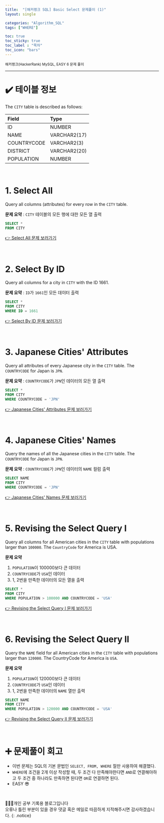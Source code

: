 ```yaml
---
title:  "[해커랭크 SQL] Basic Select 문제풀이 (1)"
layout: single

categories: "Algorithm_SQL"
tags: ["WHERE"]

toc: true
toc_sticky: true
toc_label : "목차"
toc_icon: "bars"
---
```


<small>해커랭크(HackerRank) MySQL, EASY 6 문제 풀이</small>

***

# <span class="half_HL">✔️ 테이블 정보</span>

The ```CITY``` table is described as follows:

|Field|Type|
|:----|:---|
|ID| NUMBER|
|NAME| VARCHAR2(17)|
|COUNTRYCODE| VARCHAR2(3)|
|DISTRICT| VARCHAR2(20)|
|POPULATION |NUMBER|

<br>

# <span class="half_HL">1. Select All</span>

Query all columns (attributes) for every row in the ```CITY``` table.

**문제 요약** : ```CITY``` 테이블의 모든 행에 대한 모든 열 출력

```sql
SELECT *
FROM CITY
```

[👉 Select All 문제 보러가기](https://www.hackerrank.com/challenges/select-all-sql/problem?isFullScreen=true)

<br>

# <span class="half_HL">2. Select By ID</span>

Query all columns for a city in ```CITY``` with the ID 1661.

**문제 요약** : ```ID```가 ```1661```인 모든 데이터 출력

```sql
SELECT *
FROM CITY
WHERE ID = 1661
```

[👉 Select By ID 문제 보러가기](https://www.hackerrank.com/challenges/select-by-id/problem?isFullScreen=true)

<br>

# <span class="half_HL">3. Japanese Cities' Attributes</span>
Query all attributes of every Japanese city in the ```CITY``` table. The ```COUNTRYCODE``` for Japan is ```JPN```.

**문제 요약** : ```COUNTRYCODE```가 ```JPN```인 데이터의 모든 열 출력

```sql
SELECT *
FROM CITY
WHERE COUNTRYCODE = 'JPN'
```

[👉 Japanese Cities' Attributes 문제 보러가기](https://www.hackerrank.com/challenges/japanese-cities-attributes/problem?isFullScreen=true)

<br>

# <span class="half_HL">4. Japanese Cities' Names</span>
Query the names of all the Japanese cities in the ```CITY``` table. The ```COUNTRYCODE``` for Japan is ```JPN```.

**문제 요약** : ```COUNTRYCODE```가 ```JPN```인 데이터의 ```NAME``` 컬럼 출력


```sql
SELECT NAME
FROM CITY
WHERE COUNTRYCODE = 'JPN'
```

[👉 Japanese Cities' Names 문제 보러가기](https://www.hackerrank.com/challenges/japanese-cities-name/problem?isFullScreen=true)

<br>

# <span class="half_HL">5. Revising the Select Query I</span>
Query all columns for all American cities in the ```CITY``` table with populations larger than ```100000```. The ```CountryCode``` for America is USA.

**문제 요약**
1. ```POPULATION```이 100000보다 큰 데이터
2. ```COUNTRYCODE```가 ```USA```인 데이터
3. 1, 2번을 만족한 데이터의 모든 열을 출력

```sql
SELECT *
FROM CITY 
WHERE POPULATION > 100000 AND COUNTRYCODE = 'USA'
```

[👉 Revising the Select Query I 문제 보러가기](https://www.hackerrank.com/challenges/revising-the-select-query/problem?isFullScreen=true)

<br>

# <span class="half_HL">6. Revising the Select Query II</span>

Query the ```NAME``` field for all American cities in the ```CITY``` table with populations larger than ```120000```. The CountryCode for America is ```USA```.

**문제 요약**
1. ```POPULATION```이 120000보다 큰 데이터
2. ```COUNTRYCODE```가 ```USA```인 데이터
3. 1, 2번을 만족한 데이터의 ```NAME``` 열만 출력

```sql
SELECT NAME
FROM CITY 
WHERE POPULATION > 120000 AND COUNTRYCODE = 'USA'
```

[👉 Revising the Select Query II 문제 보러가기](https://www.hackerrank.com/challenges/revising-the-select-query-2/problem?isFullScreen=true)

<br>

# <span class="half_HL">➕ 문제풀이 회고</span>
- 이번 문제는 SQL의 기본 문법인 ```SELECT, FROM, WHERE``` 절만 사용하여 해결했다.
- ```WHERE```에 조건을 2개 이상 작성할 때, 두 조건 다 만족해야한다면 ```AND```로 연결해야하고 두 조건 중 하나라도 만족하면 된다면 ```OR```로 연결하면 된다.
- EASY 😎

<br>

👩🏻‍💻개인 공부 기록용 블로그입니다
<br>오류나 틀린 부분이 있을 경우 댓글 혹은 메일로 따끔하게 지적해주시면 감사하겠습니다.
{: .notice}
